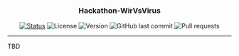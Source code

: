 
<h3 align="center">Hackathon-WirVsVirus</h3>

<div align="center">

  [![Status](https://img.shields.io/badge/status-active-success.svg)]()
  ![License](https://img.shields.io/github/license/marco-koenen/Hackathon-WirVsVirus)
  ![Version](https://img.shields.io/github/package-json/v/marco-koenen/Hackathon-WirVsVirus)
  ![GitHub last commit](https://img.shields.io/github/last-commit/marco-koenen/Hackathon-WirVsVirus)
  ![Pull requests](https://img.shields.io/github/issues-pr/marco-koenen/Hackathon-WirVsVirus)

</div>

---

TBD
